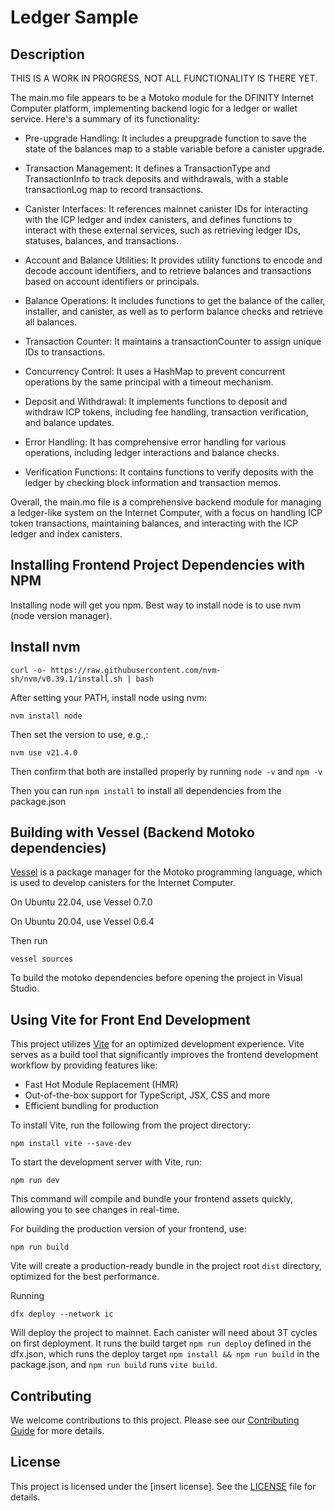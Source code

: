 # Ledger Sample

## Description

THIS IS A WORK IN PROGRESS, NOT ALL FUNCTIONALITY IS THERE YET.

The main.mo file appears to be a Motoko module for the DFINITY Internet Computer platform, implementing backend logic for a ledger or wallet service. Here's a summary of its functionality:

- Pre-upgrade Handling: It includes a preupgrade function to save the state of the balances map to a stable variable before a canister upgrade.

- Transaction Management: It defines a TransactionType and TransactionInfo to track deposits and withdrawals, with a stable transactionLog map to record transactions.

- Canister Interfaces: It references mainnet canister IDs for interacting with the ICP ledger and index canisters, and defines functions to interact with these external services, such as retrieving ledger IDs, statuses, balances, and transactions.

- Account and Balance Utilities: It provides utility functions to encode and decode account identifiers, and to retrieve balances and transactions based on account identifiers or principals.

- Balance Operations: It includes functions to get the balance of the caller, installer, and canister, as well as to perform balance checks and retrieve all balances.

- Transaction Counter: It maintains a transactionCounter to assign unique IDs to transactions.

- Concurrency Control: It uses a HashMap to prevent concurrent operations by the same principal with a timeout mechanism.

- Deposit and Withdrawal: It implements functions to deposit and withdraw ICP tokens, including fee handling, transaction verification, and balance updates.

- Error Handling: It has comprehensive error handling for various operations, including ledger interactions and balance checks.

- Verification Functions: It contains functions to verify deposits with the ledger by checking block information and transaction memos.

Overall, the main.mo file is a comprehensive backend module for managing a ledger-like system on the Internet Computer, with a focus on handling ICP token transactions, maintaining balances, and interacting with the ICP ledger and index canisters.

## Installing Frontend Project Dependencies with NPM

Installing node will get you npm.  Best way to install node is to use nvm (node version manager).

## Install nvm
```     
curl -o- https://raw.githubusercontent.com/nvm-sh/nvm/v0.39.1/install.sh | bash
```
After setting your PATH, install node using nvm:
```
nvm install node
```
Then set the version to use, e.g.,:
```
nvm use v21.4.0
```

Then confirm that both are installed properly by running ```node -v``` and ```npm -v```

Then you can run ```npm install``` to install all dependencies from the package.json

## Building with Vessel (Backend Motoko dependencies)

[Vessel](https://github.com/dfinity/vessel) is a package manager for the Motoko programming language, which is used to develop canisters for the Internet Computer.

On Ubuntu 22.04, use Vessel 0.7.0

On Ubuntu 20.04, use Vessel 0.6.4

Then run 
```
vessel sources
```
To build the motoko dependencies before opening the project in Visual Studio.

## Using Vite for Front End Development

This project utilizes [Vite](https://vitejs.dev/) for an optimized development experience. Vite serves as a build tool that significantly improves the frontend development workflow by providing features like:

- Fast Hot Module Replacement (HMR)
- Out-of-the-box support for TypeScript, JSX, CSS and more
- Efficient bundling for production

To install Vite, run the following from the project directory:
```
npm install vite --save-dev
```
To start the development server with Vite, run:
```
npm run dev
```

This command will compile and bundle your frontend assets quickly, allowing you to see changes in real-time.

For building the production version of your frontend, use:

```
npm run build
```

Vite will create a production-ready bundle in the project root `dist` directory, optimized for the best performance.

Running 
```
dfx deploy --network ic
```
Will deploy the project to mainnet.  Each canister will need about 3T cycles on first deployment.
It runs the build target ```npm run deploy``` defined in the dfx.json, which runs the deploy target
```npm install && npm run build``` in the package.json, and ```npm run build``` runs ```vite build```. 

## Contributing

We welcome contributions to this project. Please see our [Contributing Guide](CONTRIBUTING.md) for more details.

## License

This project is licensed under the [insert license]. See the [LICENSE](LICENSE) file for details.